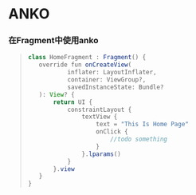 # ANKO







### 在Fragment中使用anko

>```java
>class HomeFragment : Fragment() {
>    override fun onCreateView(
>            inflater: LayoutInflater,
>            container: ViewGroup?,
>            savedInstanceState: Bundle?
>    ): View? {
>        return UI {
>            constraintLayout {
>                textView {
>                    text = "This Is Home Page"
>                    onClick {
>                        //todo something
>                    }
>                }.lparams()
>            }
>        }.view
>    }
>}
>```
>
>
>
>